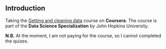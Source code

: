 ## Introduction
Taking the [Getting and cleaning data](https://www.coursera.org/learn/data-cleaning/home/welcome) 
course on **Coursera**. The course is part of the **Data Science Specialization** by John Hopkins University.

**N.B.** At the moment, I am not paying for the course, so I cannot completed the quizes.

